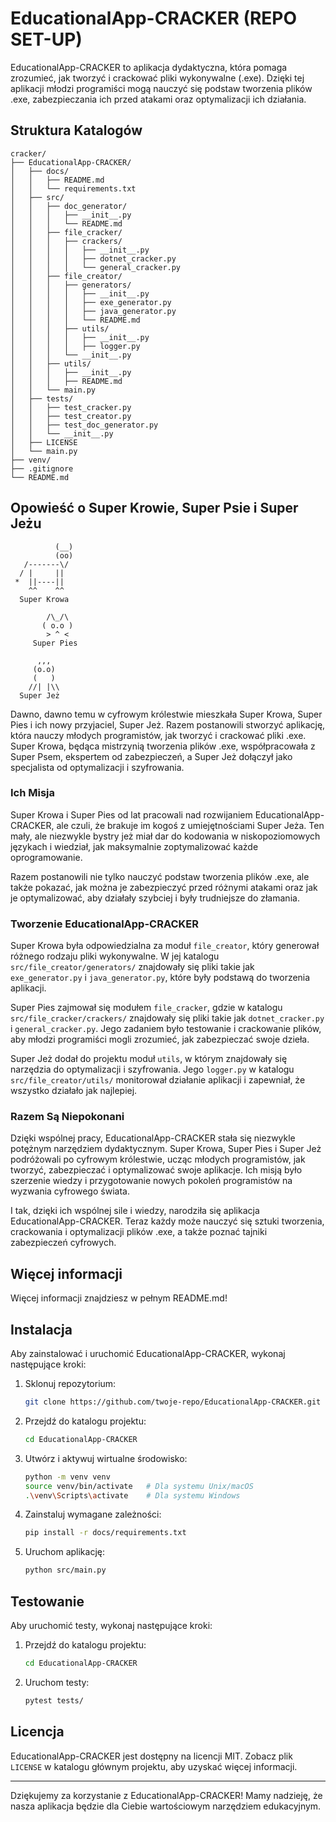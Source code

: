 
# EducationalApp-CRACKER (REPO SET-UP)

EducationalApp-CRACKER to aplikacja dydaktyczna, która pomaga zrozumieć, jak tworzyć i crackować pliki wykonywalne (.exe). Dzięki tej aplikacji młodzi programiści mogą nauczyć się podstaw tworzenia plików .exe, zabezpieczania ich przed atakami oraz optymalizacji ich działania.

## Struktura Katalogów

```
cracker/
├── EducationalApp-CRACKER/
│   ├── docs/
│   │   ├── README.md
│   │   └── requirements.txt
│   ├── src/
│   │   ├── doc_generator/
│   │   │   ├── __init__.py
│   │   │   └── README.md
│   │   ├── file_cracker/
│   │   │   ├── crackers/
│   │   │   │   ├── __init__.py
│   │   │   │   ├── dotnet_cracker.py
│   │   │   │   └── general_cracker.py
│   │   ├── file_creator/
│   │   │   ├── generators/
│   │   │   │   ├── __init__.py
│   │   │   │   ├── exe_generator.py
│   │   │   │   ├── java_generator.py
│   │   │   │   └── README.md
│   │   │   ├── utils/
│   │   │   │   ├── __init__.py
│   │   │   │   ├── logger.py
│   │   │   └── __init__.py
│   │   ├── utils/
│   │   │   ├── __init__.py
│   │   │   ├── README.md
│   │   └── main.py
│   ├── tests/
│   │   ├── test_cracker.py
│   │   ├── test_creator.py
│   │   ├── test_doc_generator.py
│   │   └── __init__.py
│   ├── LICENSE
│   └── main.py
├── venv/
├── .gitignore
└── README.md
```

## Opowieść o Super Krowie, Super Psie i Super Jeżu

```
          (__)
          (oo)
   /-------\/  
  / |     ||   
 *  ||----||      
    ^^    ^^      
  Super Krowa    

        /\_/\  
       ( o.o ) 
        > ^ <  
     Super Pies   
     
      ,,,  
     (o.o) 
     (   )  
    //| |\\   
  Super Jeż  
```

Dawno, dawno temu w cyfrowym królestwie mieszkała Super Krowa, Super Pies i ich nowy przyjaciel, Super Jeż. Razem postanowili stworzyć aplikację, która nauczy młodych programistów, jak tworzyć i crackować pliki .exe. Super Krowa, będąca mistrzynią tworzenia plików .exe, współpracowała z Super Psem, ekspertem od zabezpieczeń, a Super Jeż dołączył jako specjalista od optymalizacji i szyfrowania.

### Ich Misja

Super Krowa i Super Pies od lat pracowali nad rozwijaniem EducationalApp-CRACKER, ale czuli, że brakuje im kogoś z umiejętnościami Super Jeża. Ten mały, ale niezwykle bystry jeż miał dar do kodowania w niskopoziomowych językach i wiedział, jak maksymalnie zoptymalizować każde oprogramowanie.

Razem postanowili nie tylko nauczyć podstaw tworzenia plików .exe, ale także pokazać, jak można je zabezpieczyć przed różnymi atakami oraz jak je optymalizować, aby działały szybciej i były trudniejsze do złamania.

### Tworzenie EducationalApp-CRACKER

Super Krowa była odpowiedzialna za moduł `file_creator`, który generował różnego rodzaju pliki wykonywalne. W jej katalogu `src/file_creator/generators/` znajdowały się pliki takie jak `exe_generator.py` i `java_generator.py`, które były podstawą do tworzenia aplikacji.

Super Pies zajmował się modułem `file_cracker`, gdzie w katalogu `src/file_cracker/crackers/` znajdowały się pliki takie jak `dotnet_cracker.py` i `general_cracker.py`. Jego zadaniem było testowanie i crackowanie plików, aby młodzi programiści mogli zrozumieć, jak zabezpieczać swoje dzieła.

Super Jeż dodał do projektu moduł `utils`, w którym znajdowały się narzędzia do optymalizacji i szyfrowania. Jego `logger.py` w katalogu `src/file_creator/utils/` monitorował działanie aplikacji i zapewniał, że wszystko działało jak najlepiej.

### Razem Są Niepokonani

Dzięki wspólnej pracy, EducationalApp-CRACKER stała się niezwykle potężnym narzędziem dydaktycznym. Super Krowa, Super Pies i Super Jeż podróżowali po cyfrowym królestwie, ucząc młodych programistów, jak tworzyć, zabezpieczać i optymalizować swoje aplikacje. Ich misją było szerzenie wiedzy i przygotowanie nowych pokoleń programistów na wyzwania cyfrowego świata.

I tak, dzięki ich wspólnej sile i wiedzy, narodziła się aplikacja EducationalApp-CRACKER. Teraz każdy może nauczyć się sztuki tworzenia, crackowania i optymalizacji plików .exe, a także poznać tajniki zabezpieczeń cyfrowych.

## Więcej informacji

Więcej informacji znajdziesz w pełnym README.md!

## Instalacja

Aby zainstalować i uruchomić EducationalApp-CRACKER, wykonaj następujące kroki:

1. Sklonuj repozytorium:
   ```bash
   git clone https://github.com/twoje-repo/EducationalApp-CRACKER.git
   ```

2. Przejdź do katalogu projektu:
   ```bash
   cd EducationalApp-CRACKER
   ```

3. Utwórz i aktywuj wirtualne środowisko:
   ```bash
   python -m venv venv
   source venv/bin/activate   # Dla systemu Unix/macOS
   .\venv\Scripts\activate    # Dla systemu Windows
   ```

4. Zainstaluj wymagane zależności:
   ```bash
   pip install -r docs/requirements.txt
   ```

5. Uruchom aplikację:
   ```bash
   python src/main.py
   ```

## Testowanie

Aby uruchomić testy, wykonaj następujące kroki:

1. Przejdź do katalogu projektu:
   ```bash
   cd EducationalApp-CRACKER
   ```

2. Uruchom testy:
   ```bash
   pytest tests/
   ```

## Licencja

EducationalApp-CRACKER jest dostępny na licencji MIT. Zobacz plik `LICENSE` w katalogu głównym projektu, aby uzyskać więcej informacji.

---

Dziękujemy za korzystanie z EducationalApp-CRACKER! Mamy nadzieję, że nasza aplikacja będzie dla Ciebie wartościowym narzędziem edukacyjnym.
